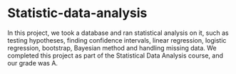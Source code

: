 # Statistic-data-analysis
In this project, we took a database and ran statistical analysis on it, such as testing hypotheses, finding confidence intervals, linear regression, logistic regression, bootstrap, Bayesian method and handling missing data.
We completed this project as part of the Statistical Data Analysis course, and our grade was A.
